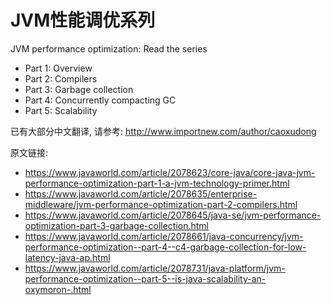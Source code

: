 # JVM性能调优系列


JVM performance optimization: Read the series

- Part 1: Overview
- Part 2: Compilers
- Part 3: Garbage collection
- Part 4: Concurrently compacting GC
- Part 5: Scalability



已有大部分中文翻译, 请参考: <http://www.importnew.com/author/caoxudong>








原文链接:

- <https://www.javaworld.com/article/2078623/core-java/core-java-jvm-performance-optimization-part-1-a-jvm-technology-primer.html>
- <https://www.javaworld.com/article/2078635/enterprise-middleware/jvm-performance-optimization-part-2-compilers.html>
- <https://www.javaworld.com/article/2078645/java-se/jvm-performance-optimization-part-3-garbage-collection.html>
- <https://www.javaworld.com/article/2078661/java-concurrency/jvm-performance-optimization--part-4--c4-garbage-collection-for-low-latency-java-ap.html>
- <https://www.javaworld.com/article/2078731/java-platform/jvm-performance-optimization--part-5--is-java-scalability-an-oxymoron-.html>

